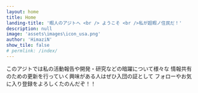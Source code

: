 ```yaml
---
layout: home
title: Home
landing-title: '暇人のアジトへ <br /> ようこそ <br />私が超暇ノ住民だ！'
description: null
image: 'assets\images\icon_usa.png'
author: 'HimaziN'
show_tile: false
# permlink: /index/
---
```


このアジトでは私の活動報告や開発・研究などの暗躍について様々な
情報共有のための更新を行っていく興味がある人はぜひ入団の証として
フォローやお気に入り登録をよろしくたのんだぞ！！

